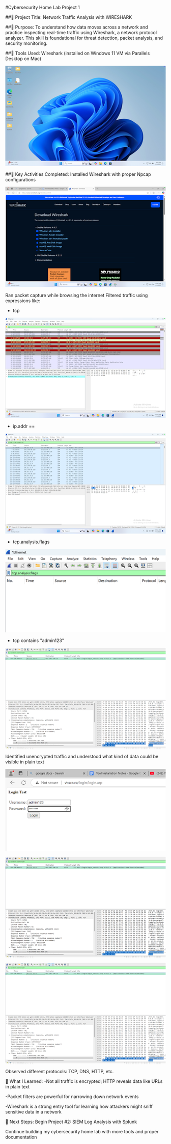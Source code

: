 
#Cybersecurity Home Lab Project 1

##🔹 Project Title:
Network Traffic Analysis with WIRESHARK

##🔹 Purpose:
To understand how data moves across a network and practice inspecting real-time traffic using Wireshark, a network protocol analyzer. This skill is foundational for threat detection, packet analysis, and security monitoring.

##🔹 Tools Used:
Wireshark (installed on Windows 11 VM via Parallels Desktop on Mac)

![Desktop without security tool](https://github.com/ihuoma-ajaero/home-lab-wireshark-analysis/blob/main/Blank%20Desktop%20without%20security%20tools.png)

##🔹 Key Activities Completed:
Installed Wireshark with proper Npcap configurations

![Installing Wireshark](https://github.com/ihuoma-ajaero/home-lab-wireshark-analysis/blob/main/Installing%20wireshark.png)

Ran packet capture while browsing the internet
Filtered traffic using expressions like:
- tcp
  
![Filtering by Protocol](https://github.com/ihuoma-ajaero/home-lab-wireshark-analysis/blob/main/filtering%20by%20protocol.png)

- ip.addr == <your IP>

![Filtering by IP address](http://github.com/ihuoma-ajaero/home-lab-wireshark-analysis/blob/main/Filtering%20by%20ip%20address)

- tcp.analysis.flags
  
![Filtering to detect and analyze possible flags](https://github.com/ihuoma-ajaero/home-lab-wireshark-analysis/blob/main/filtering%20for%20flagged%20traffic.png)
  
- tcp contains "admin123"
  
![Filtering for specific strings](https://github.com/ihuoma-ajaero/home-lab-wireshark-analysis/blob/main/unsecure%20traffic.png)

Identified unencrypted traffic and understood what kind of data could be visible in plain text

![Unsecure https webpage](https://github.com/ihuoma-ajaero/home-lab-wireshark-analysis/blob/main/filtering%20unsecure%20traffic.png)

![Unencrypted tcp packet](https://github.com/ihuoma-ajaero/home-lab-wireshark-analysis/blob/main/tcp%20filter%20revealing%20password%20from%20unencrypted%20traffic.png)

![Unencrypted tcp packet revealing username and password](https://github.com/ihuoma-ajaero/home-lab-wireshark-analysis/blob/main/unsecure%20traffic.png)


Observed different protocols: TCP, DNS, HTTP, etc.

🔹 What I Learned:
-Not all traffic is encrypted; HTTP reveals data like URLs in plain text

-Packet filters are powerful for narrowing down network events

-Wireshark is a strong entry tool for learning how attackers might sniff sensitive data in a network


🔹 Next Steps:
Begin Project #2: SIEM Log Analysis with Splunk

Continue building my cybersecurity home lab with more tools and proper documentation
